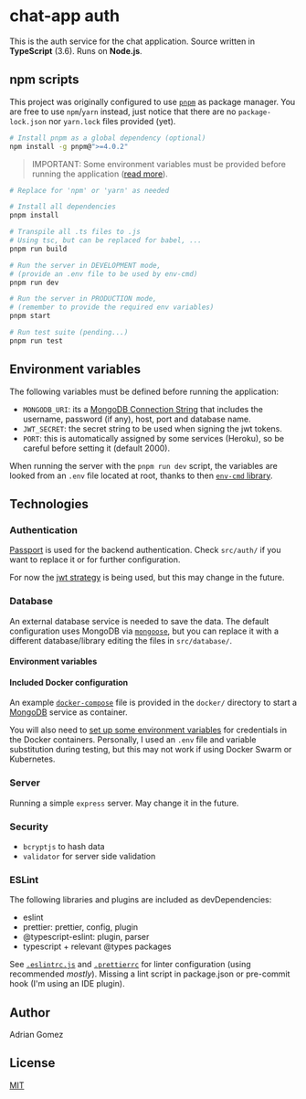 # chat-app auth

This is the auth service for the chat application. Source written in **TypeScript** (3.6). Runs on **Node.js**.

## npm scripts

This project was originally configured to use [`pnpm`](https://pnpm.js.org/) as package manager. You are free to use `npm`/`yarn` instead, just notice that there are no `package-lock.json` nor `yarn.lock` files provided (yet).

```sh
# Install pnpm as a global dependency (optional)
npm install -g pnpm@">=4.0.2"
```

> IMPORTANT: Some environment variables must be provided before running the application ([read more](#Environment%20variables)).

```sh
# Replace for 'npm' or 'yarn' as needed

# Install all dependencies
pnpm install

# Transpile all .ts files to .js
# Using tsc, but can be replaced for babel, ...
pnpm run build

# Run the server in DEVELOPMENT mode, 
# (provide an .env file to be used by env-cmd)
pnpm run dev

# Run the server in PRODUCTION mode, 
# (remember to provide the required env variables)
pnpm start

# Run test suite (pending...)
pnpm run test
```

## Environment variables

The following variables must be defined before running the application:
- `MONGODB_URI`: its a [MongoDB Connection String](https://docs.mongodb.com/manual/reference/connection-string/) that includes the username, password (if any), host, port and database name.
- `JWT_SECRET`: the secret string to be used when signing the jwt tokens.
- `PORT`: this is automatically assigned by some services (Heroku), so be careful before setting it (default 2000).

When running the server with the `pnpm run dev` script, the variables are looked from an `.env` file located at root, thanks to then [`env-cmd` library](https://github.com/toddbluhm/env-cmd).

## Technologies

### Authentication

[Passport](http://www.passportjs.org/) is used for the backend authentication. Check `src/auth/` if you want to replace it or for further configuration.

For now the [jwt strategy](http://www.passportjs.org/packages/passport-jwt/) is being used, but this may change in the future.

### Database

An external database service is needed to save the data.
The default configuration uses MongoDB via [`mongoose`](https://mongoosejs.com/), but you can replace it with a different database/library editing the files in `src/database/`.

#### Environment variables

#### Included Docker configuration

An example [`docker-compose`](https://docs.docker.com/compose/) file is provided in the `docker/` directory to start a [MongoDB](https://hub.docker.com/_/mongo) service as container.

You will also need to [set up some environment variables](https://docs.docker.com/compose/environment-variables/) for credentials in the Docker containers. Personally, I used an `.env` file and variable substitution during testing, but this may not work if using Docker Swarm or Kubernetes.

### Server

Running a simple `express` server. May change it in the future.

### Security

- `bcryptjs` to hash data
- `validator` for server side validation

### ESLint

The following libraries and plugins are included as devDependencies:
- eslint
- prettier: prettier, config, plugin
- @typescript-eslint: plugin, parser
- typescript + relevant @types packages

See [`.eslintrc.js`](.eslintrc.js) and [`.prettierrc`](.prettierrc) for linter configuration (using recommended *mostly*). Missing a lint script in package.json or pre-commit hook (I'm using an IDE plugin).

## Author

Adrian Gomez

## License

[MIT](LICENSE)